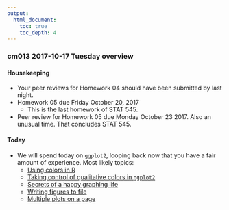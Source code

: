 ```yaml
---
output:
  html_document:
    toc: true
    toc_depth: 4
---
```


### cm013 2017-10-17 Tuesday overview

#### Housekeeping

- Your peer reviews for Homework 04 should have been submitted by last night.
- Homework 05 due Friday October 20, 2017
    - This is the last homework of STAT 545.
- Peer review for Homework 05 due Monday October 23 2017. Also an unusual time. That concludes STAT 545.

#### Today 

- We will spend today on `ggplot2`, looping back now that you have a fair amount of experience. Most likely topics:
    - [Using colors in R](block018_colors.html)
    - [Taking control of qualitative colors in `ggplot2`](block019_enforce-color-scheme.html)
    - [Secrets of a happy graphing life](block016_secrets-happy-graphing.html)
    - [Writing figures to file](block017_write-figure-to-file.html)
    - [Multiple plots on a page](block020_multiple-plots-on-a-page.html)
